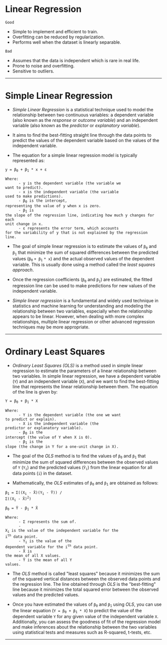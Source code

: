 # Linear Regression

<code>Good</code>

- Simple to implement and efficient to train.
- Overfitting can be reduced by regularization.
- Performs well when the dataset is linearly separable.

<code>Bad</code>

- Assumes that the data is independent which is rare in real life.
- Prone to noise and overfitting.
- Sensitive to outliers.
<hr>

# Simple Linear Regression
* *Simple Linear Regression* is a statistical technique used to model the relationship between two continuous variables: a dependent variable (also known as the *response* or *outcome variable*) and an independent variable (also known as the *predictor* or *explanatory variable*).

* It aims to find the best-fitting straight line through the data points to predict the values of the dependent variable based on the values of the independent variable.

* The equation for a simple linear regression model is typically represented as:

<code>y = β<sub>0</sub> + β<sub>1</sub> * x + ε</code>

<code>Where:<br>&emsp;&emsp;&emsp;&emsp;&emsp;&emsp;- y is the dependent variable (the variable we want to predict).<br>&emsp;&emsp;&emsp;&emsp;&emsp;&emsp;- x is the independent variable (the variable used to make predictions).<br>&emsp;&emsp;&emsp;&emsp;&emsp;&emsp;- β<sub>0</sub> is the intercept, representing the value of y when x is zero.<br>&emsp;&emsp;&emsp;&emsp;&emsp;&emsp;- β<sub>1</sub> is the slope of the regression line, indicating how much y changes for each unit change in x.<br>&emsp;&emsp;&emsp;&emsp;&emsp;&emsp;- ε represents the error term, which accounts for the variability of y that is not explained by the regression line.</code>

* The goal of simple linear regression is to estimate the values of `β`<sub>`0`</sub> and `β`<sub>`1`</sub> that minimize the sum of squared differences between the predicted values (`β`<sub>`0`</sub> `+ β`<sub>`1`</sub> `* x`) and the actual observed values of the dependent variable. This is usually done using a method called the *least squares approach*.

* Once the regression coefficients (`β`<sub>`0`</sub> and `β`<sub>`1`</sub>) are estimated, the fitted regression line can be used to make predictions for new values of the independent variable.

* *Simple linear regression* is a fundamental and widely used technique in statistics and machine learning for understanding and modeling the relationship between two variables, especially when the relationship appears to be linear. However, when dealing with more complex relationships, multiple linear regression or other advanced regression techniques may be more appropriate.
<hr>

# Ordinary Least Squares
* *Ordinary Least Squares (OLS)* is a method used in simple linear regression to estimate the parameters of a linear relationship between two variables. In simple linear regression, we have a dependent variable (`Y`) and an independent variable (`X`), and we want to find the best-fitting line that represents the linear relationship between them. The equation of the line is given by:

<code>Y = β<sub>0</sub> + β<sub>1</sub> * X</code>

<code>Where:<br>&emsp;&emsp;&emsp;&emsp;&emsp;&emsp;- Y is the dependent variable (the one we want to predict or explain).<br>&emsp;&emsp;&emsp;&emsp;&emsp;&emsp;- X is the independent variable (the predictor or explanatory variable).<br>&emsp;&emsp;&emsp;&emsp;&emsp;&emsp;- β<sub>0</sub> is the intercept (the value of Y when X is 0).<br>&emsp;&emsp;&emsp;&emsp;&emsp;&emsp;- β<sub>1</sub> is the slope (the change in Y for a one-unit change in X).</code>

* The goal of the *OLS* method is to find the values of <code>β<sub>0</sub></code> and <code>β<sub>1</sub></code> that minimize the sum of squared differences between the observed values of `Y` (<code>Y<sub>i</sub></code>) and the predicted values (<code>Ŷ<sub>i</sub></code>) from the linear equation for all data points (`i`) in the dataset.

* Mathematically, the *OLS* estimates of <code>β<sub>0</sub></code> and <code>β<sub>1</sub></code> are obtained as follows:

<code>β<sub>1</sub> = Σ((X<sub>i</sub> - X̄)(Y<sub>i</sub> - Ȳ)) / Σ((X<sub>i</sub> - X̄)<sup>2</sup>)</code>

<code>β<sub>0</sub> = Ȳ - β<sub>1</sub> * X̄</code>

<code>Where:<br>&emsp;&emsp;&emsp;&emsp;&emsp;&emsp;- Σ represents the sum of.<br>&emsp;&emsp;&emsp;&emsp;&emsp;&emsp;- X<sub>i</sub> is the value of the independent variable for the i<sup>th</sup> data point.<br>&emsp;&emsp;&emsp;&emsp;&emsp;&emsp;- Y<sub>i</sub> is the value of the dependent variable for the i<sup>th</sup> data point.<br>&emsp;&emsp;&emsp;&emsp;&emsp;&emsp;- X̄ is the mean of all X values.<br>&emsp;&emsp;&emsp;&emsp;&emsp;&emsp;- Ȳ is the mean of all Y values.</code>

* The *OLS* method is called "least squares" because it minimizes the sum of the squared vertical distances between the observed data points and the regression line. The line obtained through *OLS* is the "best-fitting" line because it minimizes the total squared error between the observed values and the predicted values.

* Once you have estimated the values of <code>β<sub>0</sub></code> and <code>β<sub>1</sub></code> using *OLS*, you can use the linear equation (<code>Y = β<sub>0</sub> + β<sub>1</sub> * X</code>) to predict the value of the dependent variable `Y` for any given value of the independent variable `X`. Additionally, you can assess the goodness of fit of the regression model and make inferences about the relationship between the two variables using statistical tests and measures such as R-squared, t-tests, etc.
<hr>